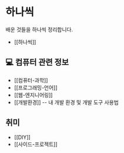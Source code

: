 # 하나씩

배운 것들을 하나씩 정리합니다.

- [[하나씩]]

## 💻 컴퓨터 관련 정보

- [[컴퓨터-과학]]
- [[프로그래밍-언어]]
- [[웹-엔지니어링]]
- [[개발환경]] -- 내 개발 환경 및 개발 도구 사용법

## 취미

- [[DIY]]
- [[사이드-프로젝트]]